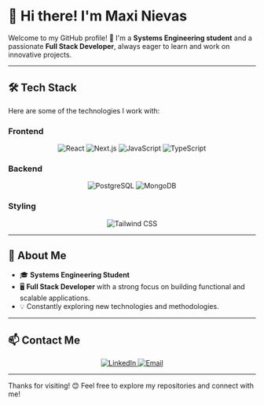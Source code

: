 # 👋 Hi there! I'm Maxi Nievas

Welcome to my GitHub profile! 🚀 I'm a **Systems Engineering student** and a passionate **Full Stack Developer**, always eager to learn and work on innovative projects.

---

## 🛠️ Tech Stack

Here are some of the technologies I work with:

### Frontend
<p align="center">
  <img src="https://img.shields.io/badge/-React-61DAFB?logo=react&logoColor=white&style=for-the-badge" alt="React" />
  <img src="https://img.shields.io/badge/-Next.js-000000?logo=next.js&logoColor=white&style=for-the-badge" alt="Next.js" />
  <img src="https://img.shields.io/badge/-JavaScript-F7DF1E?logo=javascript&logoColor=white&style=for-the-badge" alt="JavaScript" />
  <img src="https://img.shields.io/badge/-TypeScript-3178C6?logo=typescript&logoColor=white&style=for-the-badge" alt="TypeScript" />
</p>

### Backend
<p align="center">
  <img src="https://img.shields.io/badge/-PostgreSQL-336791?logo=postgresql&logoColor=white&style=for-the-badge" alt="PostgreSQL" />
  <img src="https://img.shields.io/badge/-MongoDB-47A248?logo=mongodb&logoColor=white&style=for-the-badge" alt="MongoDB" />
</p>

### Styling
<p align="center">
  <img src="https://img.shields.io/badge/-Tailwind%20CSS-06B6D4?logo=tailwindcss&logoColor=white&style=for-the-badge" alt="Tailwind CSS" />
</p>

---

## 🌱 About Me

- 🎓 **Systems Engineering Student**
- 🖥️ **Full Stack Developer** with a strong focus on building functional and scalable applications.
- 💡 Constantly exploring new technologies and methodologies.

---

## 📫 Contact Me

<p align="center">
  <a href="https://www.linkedin.com/in/maximiliano-nievas-arias/" target="_blank">
    <img src="https://img.shields.io/badge/-LinkedIn-0077B5?logo=linkedin&logoColor=white&style=for-the-badge" alt="LinkedIn" />
  </a>
  <a href="mailto:mnievasarias02@gmail.com">
    <img src="https://img.shields.io/badge/-Email-D14836?logo=gmail&logoColor=white&style=for-the-badge" alt="Email" />
  </a>
</p>

---

Thanks for visiting! 😊 Feel free to explore my repositories and connect with me!
